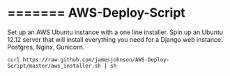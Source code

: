 =======
AWS-Deploy-Script
=================

Set up an AWS Ubuntu instance with a one line installer. Spin up an Ubuntu 12.12 server that will install everything you need for a Django web instance. Postgres, Nginx, Gunicorn.

    curl https://raw.github.com/jamesjohnson/AWS-Deploy-Script/master/aws_installer.sh | sh

